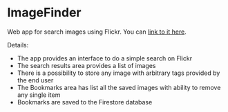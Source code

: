 # ImageFinder

Web app for search images using Flickr. You can [link to it here](https://image-finder-vitalis.netlify.app/).

Details:

* The app provides an interface to do a simple search on Flickr
* The search results area provides a list of images
* There is a possibility to store any image with arbitrary tags provided by the end user
* The Bookmarks area has list all the saved images with ability to remove any single item
* Bookmarks are saved to the Firestore database
